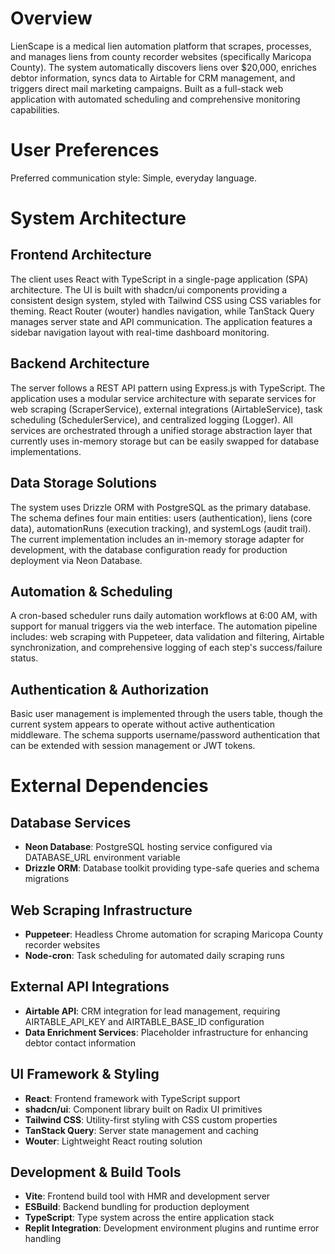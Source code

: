 # Overview

LienScape is a medical lien automation platform that scrapes, processes, and manages liens from county recorder websites (specifically Maricopa County). The system automatically discovers liens over $20,000, enriches debtor information, syncs data to Airtable for CRM management, and triggers direct mail marketing campaigns. Built as a full-stack web application with automated scheduling and comprehensive monitoring capabilities.

# User Preferences

Preferred communication style: Simple, everyday language.

# System Architecture

## Frontend Architecture
The client uses React with TypeScript in a single-page application (SPA) architecture. The UI is built with shadcn/ui components providing a consistent design system, styled with Tailwind CSS using CSS variables for theming. React Router (wouter) handles navigation, while TanStack Query manages server state and API communication. The application features a sidebar navigation layout with real-time dashboard monitoring.

## Backend Architecture
The server follows a REST API pattern using Express.js with TypeScript. The application uses a modular service architecture with separate services for web scraping (ScraperService), external integrations (AirtableService), task scheduling (SchedulerService), and centralized logging (Logger). All services are orchestrated through a unified storage abstraction layer that currently uses in-memory storage but can be easily swapped for database implementations.

## Data Storage Solutions
The system uses Drizzle ORM with PostgreSQL as the primary database. The schema defines four main entities: users (authentication), liens (core data), automationRuns (execution tracking), and systemLogs (audit trail). The current implementation includes an in-memory storage adapter for development, with the database configuration ready for production deployment via Neon Database.

## Automation & Scheduling
A cron-based scheduler runs daily automation workflows at 6:00 AM, with support for manual triggers via the web interface. The automation pipeline includes: web scraping with Puppeteer, data validation and filtering, Airtable synchronization, and comprehensive logging of each step's success/failure status.

## Authentication & Authorization
Basic user management is implemented through the users table, though the current system appears to operate without active authentication middleware. The schema supports username/password authentication that can be extended with session management or JWT tokens.

# External Dependencies

## Database Services
- **Neon Database**: PostgreSQL hosting service configured via DATABASE_URL environment variable
- **Drizzle ORM**: Database toolkit providing type-safe queries and schema migrations

## Web Scraping Infrastructure  
- **Puppeteer**: Headless Chrome automation for scraping Maricopa County recorder websites
- **Node-cron**: Task scheduling for automated daily scraping runs

## External API Integrations
- **Airtable API**: CRM integration for lead management, requiring AIRTABLE_API_KEY and AIRTABLE_BASE_ID configuration
- **Data Enrichment Services**: Placeholder infrastructure for enhancing debtor contact information

## UI Framework & Styling
- **React**: Frontend framework with TypeScript support
- **shadcn/ui**: Component library built on Radix UI primitives
- **Tailwind CSS**: Utility-first styling with CSS custom properties
- **TanStack Query**: Server state management and caching
- **Wouter**: Lightweight React routing solution

## Development & Build Tools
- **Vite**: Frontend build tool with HMR and development server
- **ESBuild**: Backend bundling for production deployment
- **TypeScript**: Type system across the entire application stack
- **Replit Integration**: Development environment plugins and runtime error handling